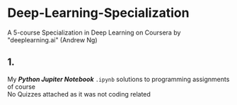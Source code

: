 # Deep-Learning-Specialization
A 5-course Specialization in Deep Learning on Coursera by "deeplearning.ai" (Andrew Ng)

## 1. 
My ***Python Jupiter Notebook*** `.ipynb` solutions to programming assignments of  course <br />
No Quizzes attached as it was not coding related
